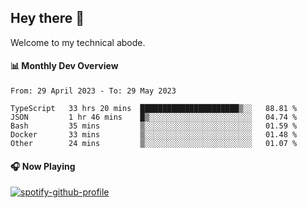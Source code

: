 ## Hey there 👋

Welcome to my technical abode.

#### 📊 Monthly Dev Overview
<!--START_SECTION:waka-->

```text
From: 29 April 2023 - To: 29 May 2023

TypeScript   33 hrs 20 mins  ██████████████████████▒░░   88.81 %
JSON         1 hr 46 mins    █▒░░░░░░░░░░░░░░░░░░░░░░░   04.74 %
Bash         35 mins         ▒░░░░░░░░░░░░░░░░░░░░░░░░   01.59 %
Docker       33 mins         ▒░░░░░░░░░░░░░░░░░░░░░░░░   01.48 %
Other        24 mins         ▒░░░░░░░░░░░░░░░░░░░░░░░░   01.07 %
```

<!--END_SECTION:waka-->

#### 🎧 Now Playing

[![spotify-github-profile](https://spotify-github-profile.vercel.app/api/view?uid=james2mid&cover_image=true&theme=natemoo-re)](https://open.spotify.com/user/james2mid?si=2b3baf2b09cb499e)

